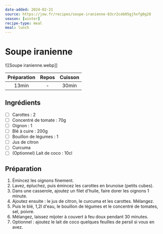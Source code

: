 ```yaml
---
date-added: 2024-02-21
source: https://jow.fr/recipes/soupe-iranienne-83cr2ceb05gjhxfg0g28
season: [winter]
recipe-type: meal
meal: lunch
---
```


# Soupe iranienne

![[Soupe iranienne.webp]]

| Préparation | Repos | Cuisson |
|:-----------:|:-----:|:-------:|
|    13min    |   -   |  30min  |

## Ingrédients

- [ ] Carottes : 2
- [ ] Concentré de tomate : 70g
- [ ] Oignon : 1
- [ ] Blé à cuire : 200g
- [ ] Bouillon de légumes : 1
- [ ] Jus de citron
- [ ] Curcuma
- [ ] (Optionnel) Lait de coco : 10cl

## Préparation

1. Émincez les oignons finement.
2. Lavez, épluchez, puis émincez les carottes en brunoise (petits cubes).
3. Dans une casserole, ajoutez un filet d'huile, faire dorer les oignons 1 minute.
4. Ajoutez ensuite : le jus de citron, le curcuma et les carottes. Mélangez.
5. Puis le blé, 1,2l d'eau, le bouillon de légumes et le concentré de tomates, sel, poivre.
6. Mélangez, laissez mijoter à couvert à feu doux pendant 30 minutes.
8. Optionnel : ajoutez le lait de coco quelques feuilles de persil si vous en avez.
